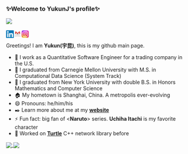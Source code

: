 ### ✨Welcome to YukunJ's profile✨
![](https://komarev.com/ghpvc/?username=YukunJ)

<a href="https://www.linkedin.com/in/yukun-jiang/"><img align="left" src="https://raw.githubusercontent.com/YukunJ/YukunJ/main/images/linkedin.svg" width="21px"/></a>
<a href="mailto:yukunj@cs.cmu.edu"><img align="left" src="https://raw.githubusercontent.com/YukunJ/YukunJ/main/images/gmail.png" width="21px"/></a>
<a href="https://www.instagram.com/kunkun.jyk"><img align="left" src="https://raw.githubusercontent.com/YukunJ/YukunJ/main/images/ins.png" width="21px"/></a>
</br>

Greetings! I am **Yukun(宇昆)**, this is my github main page.
- 💼 I work as a Quantitative Software Engineer for a trading company in the U.S.
- 🔭 I graduated from Carnegie Mellon University with M.S. in Computational Data Science (System Track)
- 🌱 I graduated from New York University with double B.S. in Honors Mathematics and Computer Science
- 🏠 My hometown is Shanghai, China. A metropolis ever-evolving
- 😄 Pronouns: he/him/his
- ✒️ Learn more about me at my [**website**](https://yukunj.github.io)
- ⚡ Fun fact: big fan of <**Naruto**> series. **Uchiha Itachi** is my favorite character
- 💪 Worked on [**Turtle**](https://github.com/YukunJ/Turtle) C++ network library before

<a href="https://github.com/anuraghazra/github-readme-stats">
  <img align="center" src="https://github-readme-stats.vercel.app/api?username=YukunJ&show_icons=true&include_all_commits=true&theme=merko&count_private=true" />
</a>
<a href="https://github.com/anuraghazra/github-readme-stats">
  <img align="center" src="https://github-readme-stats.vercel.app/api/top-langs/?username=YukunJ&hide=jupyter%20notebook,javascript,html&count_private=true" />
</a>

<!--
**YukunJ/YukunJ** is a ✨ _special_ ✨ repository because its `README.md` (this file) appears on your GitHub profile.

Here are some ideas to get you started:

- 🔭 I’m currently working on ...
- 🌱 I’m currently learning ...
- 👯 I’m looking to collaborate on ...
- 🤔 I’m looking for help with ...
- 💬 Ask me about ...
- 📫 How to reach me: ...
- 😄 Pronouns: ...
- ⚡ Fun fact: ...
-->
